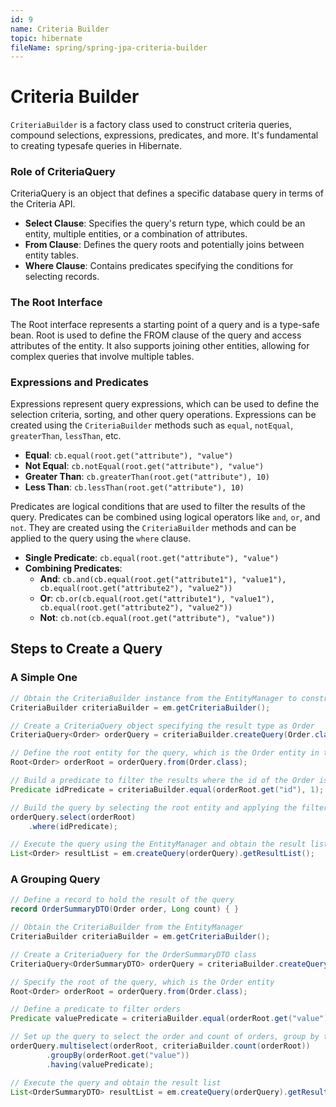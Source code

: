 ```yaml
---
id: 9
name: Criteria Builder
topic: hibernate
fileName: spring/spring-jpa-criteria-builder
---
```


# Criteria Builder

`CriteriaBuilder` is a factory class used to construct criteria queries, compound selections, expressions, predicates, and more.
It's fundamental to creating typesafe queries in Hibernate.

### Role of CriteriaQuery

CriteriaQuery is an object that defines a specific database query in terms of the Criteria API.

- **Select Clause**: Specifies the query's return type, which could be an entity, multiple entities, or a combination of
  attributes.
- **From Clause**: Defines the query roots and potentially joins between entity tables.
- **Where Clause**: Contains predicates specifying the conditions for selecting records.

### The Root Interface

The Root interface represents a starting point of a query and is a type-safe bean. Root is used to define the FROM clause of the
query and access attributes of the entity. It also supports joining other entities, allowing for complex queries that involve
multiple tables.

### Expressions and Predicates

Expressions represent query expressions, which can be used to define the selection criteria, sorting, and other query operations.
Expressions can be created using the `CriteriaBuilder` methods such as `equal`, `notEqual`, `greaterThan`, `lessThan`, etc.

- **Equal**: `cb.equal(root.get("attribute"), "value")`
- **Not Equal**: `cb.notEqual(root.get("attribute"), "value")`
- **Greater Than**: `cb.greaterThan(root.get("attribute"), 10)`
- **Less Than**: `cb.lessThan(root.get("attribute"), 10)`

Predicates are logical conditions that are used to filter the results of the query. Predicates can be combined using logical
operators like `and`, `or`, and `not`. They are created using the `CriteriaBuilder` methods and can be applied to the query using
the `where` clause.

- **Single Predicate**: `cb.equal(root.get("attribute"), "value")`
- **Combining Predicates**:
    - **And**: `cb.and(cb.equal(root.get("attribute1"), "value1"), cb.equal(root.get("attribute2"), "value2"))`
    - **Or**: `cb.or(cb.equal(root.get("attribute1"), "value1"), cb.equal(root.get("attribute2"), "value2"))`
    - **Not**: `cb.not(cb.equal(root.get("attribute"), "value"))`

## Steps to Create a Query

### A Simple One

```java
// Obtain the CriteriaBuilder instance from the EntityManager to construct the query
CriteriaBuilder criteriaBuilder = em.getCriteriaBuilder();

// Create a CriteriaQuery object specifying the result type as Order
CriteriaQuery<Order> orderQuery = criteriaBuilder.createQuery(Order.class);

// Define the root entity for the query, which is the Order entity in this case
Root<Order> orderRoot = orderQuery.from(Order.class);

// Build a predicate to filter the results where the id of the Order is equal to 1
Predicate idPredicate = criteriaBuilder.equal(orderRoot.get("id"), 1);

// Build the query by selecting the root entity and applying the filter predicate
orderQuery.select(orderRoot)
    .where(idPredicate);

// Execute the query using the EntityManager and obtain the result list
List<Order> resultList = em.createQuery(orderQuery).getResultList();
```

### A Grouping Query

```java
// Define a record to hold the result of the query
record OrderSummaryDTO(Order order, Long count) { }

// Obtain the CriteriaBuilder from the EntityManager
CriteriaBuilder criteriaBuilder = em.getCriteriaBuilder();

// Create a CriteriaQuery for the OrderSummaryDTO class
CriteriaQuery<OrderSummaryDTO> orderQuery = criteriaBuilder.createQuery(OrderSummaryDTO.class);

// Specify the root of the query, which is the Order entity
Root<Order> orderRoot = orderQuery.from(Order.class);

// Define a predicate to filter orders
Predicate valuePredicate = criteriaBuilder.equal(orderRoot.get("value"), 100169);

// Set up the query to select the order and count of orders, group by the order value, and apply the filter
orderQuery.multiselect(orderRoot, criteriaBuilder.count(orderRoot))
        .groupBy(orderRoot.get("value"))
        .having(valuePredicate);

// Execute the query and obtain the result list
List<OrderSummaryDTO> resultList = em.createQuery(orderQuery).getResultList();
```
